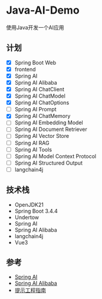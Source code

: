 # Java-AI-Demo

使用Java开发一个AI应用

## 计划
- [x] Spring Boot Web
- [x] frontend
- [x] Spring AI
- [x] Spring AI Alibaba
- [x] Spring AI ChatClient
- [x] Spring AI ChatModel
- [x] Spring AI ChatOptions
- [ ] Spring AI Prompt
- [x] Spring AI ChatMemory
- [ ] Spring AI Embedding Model
- [ ] Spring AI Document Retriever
- [ ] Spring AI Vector Store
- [ ] Spring AI RAG
- [ ] Spring AI Tools
- [ ] Spring AI Model Context Protocol
- [ ] Spring AI Structured Output
- [ ] langchain4j

## 技术栈

- OpenJDK21
- Spring Boot 3.4.4
- Undertow
- Spring AI
- Spring AI Alibaba
- langchain4j
- Vue3

## 参考

- [Spring AI](https://docs.spring.io/spring-ai/reference)
- [Spring AI Alibaba](https://java2ai.com)
- [提示工程指南](https://www.promptingguide.ai/zh)